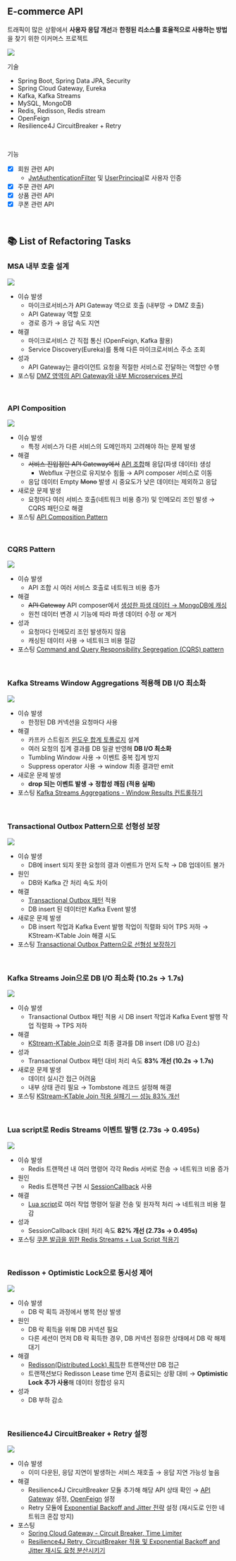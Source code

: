 ## E-commerce API

트래픽이 많은 상황에서 **사용자 응답 개선**과 **한정된 리소스를 효율적으로 사용하는 방법**을 찾기 위한 이커머스 프로젝트

![](_img/e_commerce_241129.png)

기술
- Spring Boot, Spring Data JPA, Security
- Spring Cloud Gateway, Eureka
- Kafka, Kafka Streams
- MySQL, MongoDB
- Redis, Redisson, Redis stream
- OpenFeign
- Resilience4J CircuitBreaker + Retry
<br>

기능
- [x] 회원 관련 API
  - [JwtAuthenticationFilter](https://github.com/nayoung238/E-commerce-API/blob/main/auth-api/src/main/java/com/ecommerce/auth/common/config/JwtAuthenticationFilter.java#L17) 및 [UserPrincipal](https://github.com/nayoung238/E-commerce-API/blob/main/auth-api/src/main/java/com/ecommerce/auth/auth/entity/UserPrincipal.java#L18C14-L18C27)로 사용자 인증
- [x] 주문 관련 API
- [x] 상품 관련 API
- [x] 쿠폰 관련 API

<br>

## 📚 List of Refactoring Tasks

### MSA 내부 호출 설계

![](/_img/service-discovery.png)

- 이슈 발생
  - 마이크로서비스가 API Gateway 역으로 호출 (내부망 → DMZ 호출)
  - API Gateway 역할 모호
  - 경로 증가 → 응답 속도 지연
- 해결
  - 마이크로서비스 간 직접 통신 (OpenFeign, Kafka 활용)
  - Service Discovery(Eureka)를 통해 다른 마이크로서비스 주소 조회
- 성과
  - API Gateway는 클라이언트 요청을 적절한 서비스로 전달하는 역할만 수행
- 포스팅 [DMZ 영역의 API Gateway와 내부 Microservices 분리](https://medium.com/@im_zero/dmz-%EC%98%81%EC%97%AD%EC%9D%98-api-gateway%EC%99%80-%EB%82%B4%EB%B6%80-microservices-%EB%B6%84%EB%A6%AC-dcd2048bf0d7)

<br>

### API Composition

![](/_img/api-composition.png)

- 이슈 발생
  - 특정 서비스가 다른 서비스의 도메인까지 고려해야 하는 문제 발생
- 해결
  - ~~서비스 진입점인 API Gateway에서~~ [API 조합](https://github.com/nayoung238/E-commerce-API/blob/main/api-composer/src/main/java/com/ecommerce/apicomposer/mypage/service/MyPageCompositionService.java#L36)해 응답(파생 데이터) 생성
    - Webflux 구현으로 유지보수 힘듦 → API composer 서비스로 이동
  - 응답 데이터 Empty ~~Mono~~ 발생 시 중요도가 낮은 데이터는 제외하고 응답
- 새로운 문제 발생
  - 요청마다 여러 서비스 호출(네트워크 비용 증가) 및 인메모리 조인 발생 → CQRS 패턴으로 해결
- 포스팅 [API Composition Pattern](https://medium.com/@im_zero/api-composition-pattern-f220523ca761)

<br>

### CQRS Pattern

![](/_img/cqrs-pattern.png)
- 이슈 발생
  - API 조합 시 여러 서비스 호출로 네트워크 비용 증가
- 해결
  - ~~API Gateway~~ API composer에서 [생성한 파생 데이터 → MongoDB에 캐싱](https://github.com/nayoung238/E-commerce-API/blob/main/api-composer/src/main/java/com/ecommerce/apicomposer/mypage/service/MyPageCqrsService.java#L26)
  - 원천 데이터 변경 시 기능에 따라 파생 데이터 수정 or 제거
- 성과
  - 요청마다 인메모리 조인 발생하지 않음
  - 캐싱된 데이터 사용 → 네트워크 비용 절감
- 포스팅 [Command and Query Responsibility Segregation (CQRS) pattern](https://medium.com/@im_zero/command-and-query-responsibility-segregation-cqrs-pattern-674876273ec5)

<br>

### Kafka Streams Window Aggregations 적용해 DB I/O 최소화

![](/_img/kafka-streams-window-aggregations.png)

- 이슈 발생
  - 한정된 DB 커넥션을 요청마다 사용
- 해결
  - 카프카 스트림즈 [윈도우 합계 토폴로지](https://github.com/nayoung238/E-commerce-API/blob/main/item-api/src/main/java/com/ecommerce/itemservice/kafka/config/StockAggregationTopology.java#L41) 설계
  - 여러 요청의 집계 결과를 DB 일괄 반영해 **DB I/O 최소화**
  - Tumbling Window 사용 → 이벤트 중복 집계 방지
  - Suppress operator 사용 → window 최종 결과만 emit
- 새로운 문제 발생
  - **drop 되는 이벤트 발생 → 정합성 깨짐 (적용 실패)**
- 포스팅 [Kafka Streams Aggregations - Window Results 컨트롤하기](https://medium.com/@im_zero/kafka-streams%EC%9D%98-window-results-%EC%BB%A8%ED%8A%B8%EB%A1%A4%ED%95%98%EA%B8%B0-3c20c360cf02)

<br>

### Transactional Outbox Pattern으로 선형성 보장

![](/_img/transactional_outbox_pattern.png)

- 이슈 발생
  - DB에 insert 되지 못한 요청의 결과 이벤트가 먼저 도착 → DB 업데이트 불가
- 원인
  - DB와 Kafka 간 처리 속도 차이
- 해결
  - [Transactional Outbox 패턴](https://github.com/nayoung238/E-commerce-API/blob/main/order-api/src/main/java/com/ecommerce/orderservice/internalevent/InternalEventListener.java#L28) 적용
  - DB insert 된 데이터만 Kafka Event 발생
- 새로운 문제 발생
  - DB insert 작업과 Kafka Event 발행 작업이 직렬화 되어 TPS 저하 → KStream-KTable Join 해결 시도
- 포스팅 [Transactional Outbox Pattern으로 선형성 보장하기](https://medium.com/@im_zero/transactional-outbox-pattern%EC%9C%BC%EB%A1%9C-%EC%9D%B4%EB%B2%A4%ED%8A%B8-%EB%B0%9C%ED%96%89-%EB%B3%B4%EC%9E%A5%ED%95%98%EA%B8%B0-0f2e045b2e50)

<br>

### Kafka Streams Join으로 DB I/O 최소화 (10.2s → 1.7s)

![](/_img/kstream_ktable_join.png)

- 이슈 발생
  - Transactional Outbox 패턴 적용 시 DB insert 작업과 Kafka Event 발행 작업 직렬화 → TPS 저하
- 해결
  - [KStream-KTable Join](https://github.com/nayoung238/E-commerce-API/blob/main/order-api/src/main/java/com/ecommerce/orderservice/kafka/config/streams/KStreamKTableJoinConfig.java#L83)으로 최종 결과를 DB insert (DB I/O 감소)
- 성과
  - Transactional Outbox 패턴 대비 처리 속도 **83% 개선 (10.2s → 1.7s)**
- 새로운 문제 발생
  - 데이터 실시간 접근 어려움
  - 내부 상태 관리 필요 → Tombstone 레코드 설정해 해결
- 포스팅 [KStream-KTable Join 적용 실패기 — 성능 83% 개선](https://medium.com/@im_zero/kstream-ktable-join-%EC%A0%81%EC%9A%A9-%EC%8B%A4%ED%8C%A8%EA%B8%B0-f7b8bfa11e42)


<br>

### Lua script로 Redis Streams 이벤트 발행 (2.73s -> 0.495s)

![](/_img/redis_streams_vs_kafka.png)

- 이슈 발생
  - Redis 트랜잭션 내 여러 명령어 각각 Redis 서버로 전송 → 네트워크 비용 증가
- 원인
  - Redis 트랜잭션 구현 시 [SessionCallback](https://github.com/nayoung238/E-commerce-API/blob/main/coupon-api/src/main/java/com/ecommerce/couponservice/redis/manager/CouponStockRedisManager.java#L55) 사용
- 해결
  - [Lua script](https://github.com/nayoung238/E-commerce-API/blob/main/coupon-api/src/main/java/com/ecommerce/couponservice/redis/manager/CouponStockRedisManager.java#L121)로 여러 작업 명령어 일괄 전송 및 원자적 처리 → 네트워크 비용 절감
- 성과
  - SessionCallback 대비 처리 속도 **82% 개선 (2.73s -> 0.495s)**
- 포스팅 [쿠폰 발급을 위한 Redis Streams + Lua Script 적용기](https://medium.com/@im_zero/%EC%BF%A0%ED%8F%B0-%EB%B0%9C%EA%B8%89%EC%9D%84-%EC%9C%84%ED%95%9C-redis-streams-lua-script-%EC%A0%81%EC%9A%A9%EA%B8%B0-5f3dc4d02b2c)

<br>

### Redisson + Optimistic Lock으로 동시성 제어

![](/_img/redisson_optimistic_lock.png)

- 이슈 발생
  - DB 락 획득 과정에서 병목 현상 발생
- 원인
  - DB 락 획득을 위해 DB 커넥션 필요
  - 다른 세션이 먼저 DB 락 획득한 경우, DB 커넥션 점유한 상태에서 DB 락 해제 대기
- 해결
  - [Redisson(Distributed Lock) 획득](https://github.com/nayoung238/E-commerce-API/blob/main/item-api/src/main/java/com/ecommerce/itemservice/item/service/StockUpdateByRedissonServiceImpl.java#L28)한 트랜잭션만 DB 접근
  - 트랜잭션보다 Redisson Lease time 먼저 종료되는 상황 대비 → **Optimistic Lock 추가 사용**해 데이터 정합성 유지
- 성과
  - DB 부하 감소

<br>

### Resilience4J CircuitBreaker + Retry 설정

![](/_img/circuit-breaker-retry.png)

- 이슈 발생
  - 이미 다운된, 응답 지연이 발생하는 서비스 재호출 → 응답 지연 가능성 높음
- 해결
  - Resilience4J CircuitBreaker 모듈 추가해 해당 API 상태 확인 → [API Gateway](https://github.com/nayoung238/E-commerce-API/blob/main/api-gateway/src/main/resources/application.yml#L58) 설정, [OpenFeign](https://github.com/nayoung238/E-commerce-API/blob/main/order-api/src/main/java/com/ecommerce/orderservice/openfeign/ItemServiceClient.java#L28) 설정
  - Retry 모듈에 [Exponential Backoff and Jitter 전략](https://github.com/nayoung238/E-commerce-API/blob/main/order-api/src/main/java/com/ecommerce/orderservice/common/config/Resilience4jRetryConfig.java#L19) 설정 (재시도로 인한 네트워크 혼잡 방지)
- 포스팅
  - [Spring Cloud Gateway - Circuit Breaker, Time Limiter](https://medium.com/@im_zero/spring-cloud-gateway-circuit-breaker-time-limiter-5e3c26a62b4c)
  - [Resilience4J Retry, CircuitBreaker 적용 및 Exponential Backoff and Jitter 재시도 요청 분산시키기](https://medium.com/@im_zero/resilience4j-retry-circuitbreaker-%EC%A0%81%EC%9A%A9%ED%95%98%EA%B8%B0-a60d06a46c54)
